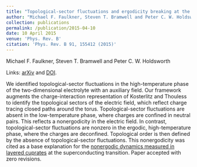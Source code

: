 ```yaml
---
title: "Topological-sector fluctuations and ergodicity breaking at the Berezinskii-Kosterlitz-Thouless transition"
author: "Michael F. Faulkner, Steven T. Bramwell and Peter C. W. Holdsworth"
collection: publications
permalink: /publication/2015-04-10
date: 10 April 2015
venue: 'Phys. Rev. B'
citation: 'Phys. Rev. B 91, 155412 (2015)'
---
```


Michael F. Faulkner, Steven T. Bramwell and Peter C. W. Holdsworth

Links: [arXiv](https://arxiv.org/abs/1502.00815) and [DOI](http://doi.org/10.1103/PhysRevB.91.155412).

We identified topological-sector fluctuations in the high-temperature phase of the two-dimensional electrolyte with an auxiliary field. Our framework augments the charge-interaction representation of Kosterlitz and Thouless to identify the topological sectors of the electric field, which reflect charge tracing closed paths around the torus. Topological-sector fluctuations are absent in the low-temperature phase, where charges are confined in neutral pairs.  This reflects a nonergodicity in the electric field. In contrast, topological-sector fluctuations are nonzero in the ergodic, high-temperature phase, where the charges are deconfined. Topological order is then defined by the absence of topological-sector fluctuations. This nonergodicity was cited as a base explanation for the [nonergodic dynamics measured in layered cuprates](https://journals.aps.org/prb/abstract/10.1103/PhysRevB.94.134503) at the superconducting transition. Paper accepted with zero revisions.
